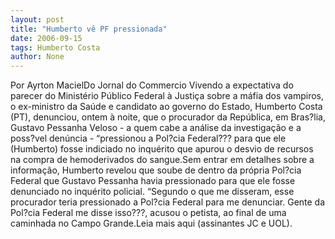 ```yaml
---
layout: post
title: "Humberto vê PF pressionada"
date: 2006-09-15
tags: Humberto Costa
author: None
---
```

Por Ayrton MacielDo Jornal do Commercio
Vivendo a expectativa do parecer do Ministério Público Federal à Justiça sobre a máfia dos vampiros, o ex-ministro da Saúde e candidato ao governo do Estado, Humberto Costa (PT), denunciou, ontem à noite, que o procurador da República, em Bras?lia, Gustavo Pessanha Veloso - a quem cabe a análise da investigação e a poss?vel denúncia - “pressionou a Pol?cia Federal??? para que ele (Humberto) fosse indiciado no inquérito que apurou o desvio de recursos na compra de hemoderivados do sangue.Sem entrar em detalhes sobre a informação, Humberto revelou que soube de dentro da própria Pol?cia Federal que Gustavo Pessanha havia pressionado para que ele fosse denunciado no inquérito policial. “Segundo o que me disseram, esse procurador teria pressionado a Pol?cia Federal para me denunciar. Gente da Pol?cia Federal me disse isso???, acusou o petista, ao final de uma caminhada no Campo Grande.Leia mais aqui (assinantes JC e UOL). 